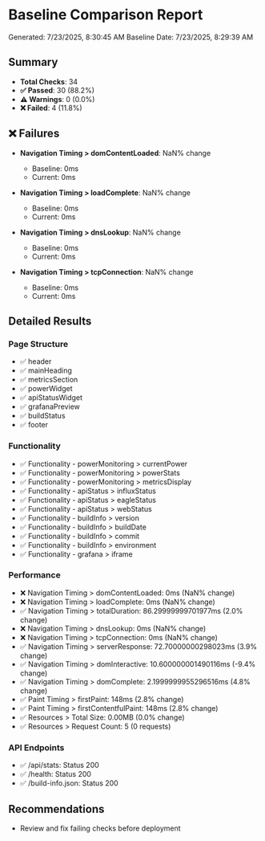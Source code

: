 # Baseline Comparison Report

Generated: 7/23/2025, 8:30:45 AM
Baseline Date: 7/23/2025, 8:29:39 AM

## Summary
- **Total Checks**: 34
- **✅ Passed**: 30 (88.2%)
- **⚠️  Warnings**: 0 (0.0%)
- **❌ Failed**: 4 (11.8%)


## ❌ Failures
- **Navigation Timing > domContentLoaded**: NaN% change
  - Baseline: 0ms
  - Current: 0ms

- **Navigation Timing > loadComplete**: NaN% change
  - Baseline: 0ms
  - Current: 0ms

- **Navigation Timing > dnsLookup**: NaN% change
  - Baseline: 0ms
  - Current: 0ms

- **Navigation Timing > tcpConnection**: NaN% change
  - Baseline: 0ms
  - Current: 0ms




## Detailed Results

### Page Structure
- ✅ header
- ✅ mainHeading
- ✅ metricsSection
- ✅ powerWidget
- ✅ apiStatusWidget
- ✅ grafanaPreview
- ✅ buildStatus
- ✅ footer

### Functionality
- ✅ Functionality - powerMonitoring > currentPower
- ✅ Functionality - powerMonitoring > powerStats
- ✅ Functionality - powerMonitoring > metricsDisplay
- ✅ Functionality - apiStatus > influxStatus
- ✅ Functionality - apiStatus > eagleStatus
- ✅ Functionality - apiStatus > webStatus
- ✅ Functionality - buildInfo > version
- ✅ Functionality - buildInfo > buildDate
- ✅ Functionality - buildInfo > commit
- ✅ Functionality - buildInfo > environment
- ✅ Functionality - grafana > iframe

### Performance
- ❌ Navigation Timing > domContentLoaded: 0ms (NaN% change)
- ❌ Navigation Timing > loadComplete: 0ms (NaN% change)
- ✅ Navigation Timing > totalDuration: 86.29999999701977ms (2.0% change)
- ❌ Navigation Timing > dnsLookup: 0ms (NaN% change)
- ❌ Navigation Timing > tcpConnection: 0ms (NaN% change)
- ✅ Navigation Timing > serverResponse: 72.70000000298023ms (3.9% change)
- ✅ Navigation Timing > domInteractive: 10.600000001490116ms (-9.4% change)
- ✅ Navigation Timing > domComplete: 2.1999999955296516ms (4.8% change)
- ✅ Paint Timing > firstPaint: 148ms (2.8% change)
- ✅ Paint Timing > firstContentfulPaint: 148ms (2.8% change)
- ✅ Resources > Total Size: 0.00MB (0.0% change)
- ✅ Resources > Request Count: 5 (0 requests)

### API Endpoints
- ✅ /api/stats: Status 200
- ✅ /health: Status 200
- ✅ /build-info.json: Status 200

## Recommendations
- Review and fix failing checks before deployment


